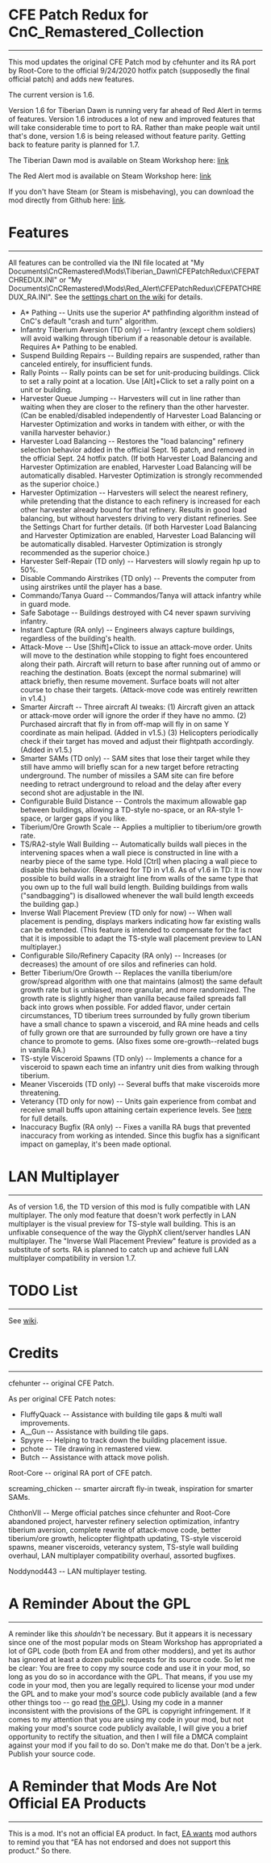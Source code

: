 # CFE Patch Redux for CnC_Remastered_Collection
------------------
This mod updates the original CFE Patch mod by cfehunter and its RA port by Root-Core to the official 9/24/2020 hotfix patch (supposedly the final official patch) and adds new features.

The current version is 1.6.

Version 1.6 for Tiberian Dawn is running very far ahead of Red Alert in terms of features. Version 1.6 introduces a lot of new and improved features that will take considerable time to port to RA. Rather than make people wait until that's done, version 1.6 is being released without feature parity. Getting back to feature parity is planned for 1.7.

The Tiberian Dawn mod is available on Steam Workshop here: [link](https://steamcommunity.com/sharedfiles/filedetails/?id=2239875646)

The Red Alert mod is available on Steam Workshop here: [link](https://steamcommunity.com/sharedfiles/filedetails/?id=2268301299)

If you don't have Steam (or Steam is misbehaving), you can download the mod directly from Github here: [link](https://github.com/ChthonVII/CnC_Remastered_Collection/releases).

# Features
------------------
All features can be controlled via the INI file located at "My Documents\\CnCRemastered\\Mods\\Tiberian\_Dawn\\CFEPatchRedux\\CFEPATCHREDUX.INI" or "My Documents\\CnCRemastered\\Mods\\Red\_Alert\\CFEPatchRedux\\CFEPATCHREDUX_RA.INI". See the [settings chart on the wiki](https://github.com/ChthonVII/CnC_Remastered_Collection/wiki/Features-and-INI-Settings-Charts) for details.

- A* Pathing -- Units use the superior A* pathfinding algorithm instead of CnC's default "crash and turn" algorithm.
- Infantry Tiberium Aversion (TD only) --  Infantry (except chem soldiers) will avoid walking through tiberium if a reasonable detour is available. Requires A* Pathing to be enabled.
- Suspend Building Repairs -- Building repairs are suspended, rather than canceled entirely, for insufficient funds.
- Rally Points -- Rally points can be set for unit-producing buildings. Click to set a rally point at a location. Use \[Alt\]+Click to set a rally point on a unit or building.
- Harvester Queue Jumping -- Harvesters will cut in line rather than waiting when they are closer to the refinery than the other harvester. (Can be enabled/disabled independently of Harvester Load Balancing or Harvester Optimization and works in tandem with either, or with the vanilla harvester behavior.)
- Harvester Load Balancing -- Restores the "load balancing" refinery selection behavior added in the official Sept. 16 patch, and removed in the official Sept. 24 hotfix patch. (If both Harvester Load Balancing and Harvester Optimization are enabled, Harvester Load Balancing will be automatically disabled. Harvester Optimization is strongly recommended as the superior choice.)
- Harvester Optimization -- Harvesters will select the nearest refinery, while pretending that the distance to each refinery is increased for each other harvester already bound for that refinery. Results in good load balancing, but without harvesters driving to very distant refineries. See the Settings Chart for further details. (If both Harvester Load Balancing and Harvester Optimization are enabled, Harvester Load Balancing will be automatically disabled. Harvester Optimization is strongly recommended as the superior choice.)
- Harvester Self-Repair (TD only) -- Harvesters will slowly regain hp up to 50%.
- Disable Commando Airstrikes (TD only) -- Prevents the computer from using airstrikes until the player has a base.
- Commando/Tanya Guard -- Commandos/Tanya will attack infantry while in guard mode.
- Safe Sabotage -- Buildings destroyed with C4 never spawn surviving infantry.
- Instant Capture (RA only) -- Engineers always capture buildings, regardless of the building's health.
- Attack-Move -- Use \[Shift\]+Click to issue an attack-move order. Units will move to the destination while stopping to fight foes encountered along their path. Aircraft will return to base after running out of ammo or reaching the destination. Boats (except the normal submarine) will attack briefly, then resume movement. Surface boats will not alter course to chase their targets. (Attack-move code was entirely rewritten in v1.4.)
- Smarter Aircraft -- Three aircraft AI tweaks: (1) Aircraft given an attack or attack-move order will ignore the order if they have no ammo. (2) Purchased aircraft that fly in from off-map will fly in on same Y coordinate as main helipad. (Added in v1.5.) (3) Helicopters periodically check if their target has moved and adjust their flightpath accordingly. (Added in v1.5.)
- Smarter SAMs (TD only) -- SAM sites that lose their target while they still have ammo will briefly scan for a new target before retracting underground. The number of missiles a SAM site can fire before needing to retract underground to reload and the delay after every second shot are adjustable in the INI.
- Configurable Build Distance -- Controls the maximum allowable gap between buildings, allowing a TD-style no-space, or an RA-style 1-space, or larger gaps if you like.
- Tiberium/Ore Growth Scale -- Applies a multiplier to tiberium/ore growth rate.
- TS/RA2-style Wall Building -- Automatically builds wall pieces in the intervening spaces when a wall piece is constructed in line with a nearby piece of the same type. Hold \[Ctrl\] when placing a wall piece to disable this behavior. (Reworked for TD in v1.6. As of v1.6 in TD: It is now possible to build walls in a straight line from walls of the same type that you own up to the full wall build length. Building buildings from walls ("sandbagging") is disallowed whenever the wall build length exceeds the building gap.)
- Inverse Wall Placement Preview (TD only for now) -- When wall placement is pending, displays markers indicating how far existing walls can be extended. (This feature is intended to compensate for the fact that it is impossible to adapt the TS-style wall placement preview to LAN multiplayer.)
- Configurable Silo/Refinery Capacity (RA only) -- Increases (or decreases) the amount of ore silos and refineries can hold.
- Better Tiberium/Ore Growth -- Replaces the vanilla tiberium/ore grow/spread algorithm with one that maintains (almost) the same default growth rate but is unbiased, more granular, and more randomized. The growth rate is slightly higher than vanilla because failed spreads fall back into grows when possible. For added flavor, under certain circumstances, TD tiberium trees  surrounded by fully grown tiberium have a small chance to spawn a visceroid, and RA mine heads and cells of fully grown ore that are surrounded by fully grown ore have a tiny chance to promote to gems. (Also fixes some ore-growth--related bugs in vanilla RA.)
- TS-style Visceroid Spawns (TD only) -- Implements a chance for a visceroid to spawn each time an infantry unit dies from walking through tiberium.
- Meaner Visceroids (TD only) -- Several buffs that make visceroids more threatening.
- Veterancy (TD only for now) -- Units gain experience from combat and receive small buffs upon attaining certain experience levels. See [here](https://github.com/ChthonVII/CnC_Remastered_Collection/wiki/Veterancy-System) for full details.
- Inaccuracy Bugfix (RA only) -- Fixes a vanilla RA bugs that prevented inaccuracy from working as intended. Since this bugfix has a significant impact on gameplay, it's been made optional.


# LAN Multiplayer
------------------
As of version 1.6, the TD version of this mod is fully compatible with LAN multiplayer. The only mod feature that doesn't work perfectly in LAN multiplayer is the visual preview for TS-style wall building. This is an unfixable consequence of the way the GlyphX client/server handles LAN multiplayer. The "Inverse Wall Placement Preview" feature is provided as a substitute of sorts. RA is planned to catch up and achieve full LAN multiplayer compatibility in version 1.7.

# TODO List
------------------
See [wiki](https://github.com/ChthonVII/CnC_Remastered_Collection/wiki/TODO-List).


# Credits
------------------
cfehunter -- original CFE Patch.

As per original CFE Patch notes:

- FluffyQuack -- Assistance with building tile gaps & multi wall improvements.
- A\_\_Gun -- Assistance with building tile gaps.
- Spyyre -- Helping to track down the building placement issue.
- pchote -- Tile drawing in remastered view.
- Butch -- Assistance with attack move polish.

Root-Core -- original RA port of CFE patch.

screaming_chicken -- smarter aircraft fly-in tweak, inspiration for smarter SAMs.

ChthonVII -- Merge official patches since cfehunter and Root-Core abandoned project, harvester refinery selection optimization, infantry tiberium aversion, complete rewrite of attack-move code, better tiberium/ore growth, helicopter flightpath updating, TS-style visceroid spawns, meaner visceroids, veterancy system, TS-style wall building overhaul, LAN multiplayer compatibility overhaul, assorted bugfixes.

Noddynod443 -- LAN multiplayer testing.


# A Reminder About the GPL
------------------
A reminder like this *shouldn't* be necessary. But it appears it is necessary since one of the most popular mods on Steam Workshop has appropriated a lot of GPL code (both from EA and from other modders), and yet its author has ignored at least a dozen public requests for its source code. So let me be clear: You are free to copy my source code and use it in your mod, so long as you do so in accordance with the GPL. That means, if you use my code in your mod, then you are legally required to license your mod under the GPL and to make your mod's source code publicly available (and a few other things too -- go read [the GPL](https://github.com/ChthonVII/CnC_Remastered_Collection/blob/master/License.txt)). Using my code in a manner inconsistent with the provisions of the GPL is copyright infringement. If it comes to my attention that you are using my code in your mod, but not making your mod's source code publicly available, I will give you a brief opportunity to rectify the situation, and then I will file a DMCA complaint against your mod if you fail to do so. Don't make me do that. Don't be a jerk. Publish your source code.


# A Reminder that Mods Are Not Official EA Products
------------------
 This is a mod. It's not an official EA product. In fact, [EA wants](https://www.ea.com/games/command-and-conquer/command-and-conquer-remastered/modding-faq) mod authors to remind you that “EA has not endorsed and does not support this product.” So there.

